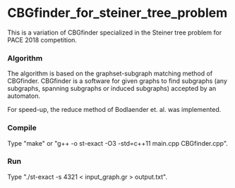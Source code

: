 # CBGfinder_for_steiner_tree_problem
This is a variation of CBGfinder specialized in the Steiner tree problem for PACE 2018 competition.

### Algorithm
The algorithm is based on the graphset-subgraph matching method of CBGfinder.
CBGfinder is a software for given graphs to find subgraphs (any subgraphs, spanning subgraphs or induced subgraphs) accepted by an automaton.

For speed-up, the reduce method of Bodlaender et. al. was implemented.

### Compile
Type "make" or "g++ -o st-exact -O3 -std=c++11 main.cpp CBGfinder.cpp".

### Run
Type "./st-exact -s 4321 < input_graph.gr > output.txt".
